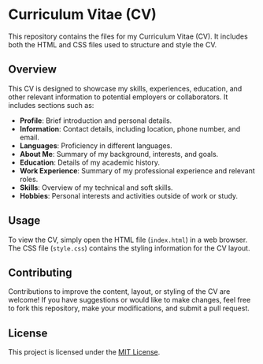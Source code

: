 # Curriculum Vitae (CV)

This repository contains the files for my Curriculum Vitae (CV). It includes both the HTML and CSS files used to structure and style the CV.

## Overview

This CV is designed to showcase my skills, experiences, education, and other relevant information to potential employers or collaborators. It includes sections such as:

- **Profile**: Brief introduction and personal details.
- **Information**: Contact details, including location, phone number, and email.
- **Languages**: Proficiency in different languages.
- **About Me**: Summary of my background, interests, and goals.
- **Education**: Details of my academic history.
- **Work Experience**: Summary of my professional experience and relevant roles.
- **Skills**: Overview of my technical and soft skills.
- **Hobbies**: Personal interests and activities outside of work or study.

## Usage

To view the CV, simply open the HTML file (`index.html`) in a web browser. The CSS file (`style.css`) contains the styling information for the CV layout.

## Contributing

Contributions to improve the content, layout, or styling of the CV are welcome! If you have suggestions or would like to make changes, feel free to fork this repository, make your modifications, and submit a pull request.

## License

This project is licensed under the [MIT License](LICENSE).
